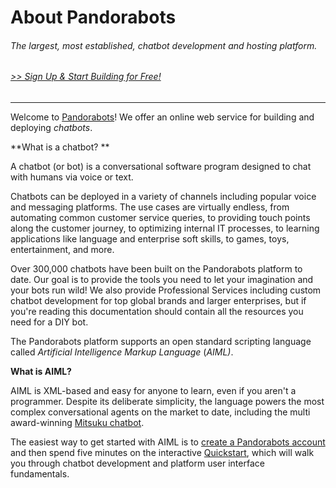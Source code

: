 # About Pandorabots

###### The largest, most established, chatbot development and hosting platform.

###### [&gt;&gt; Sign Up & Start Building for Free!](/www.pandorabots.com)

---

Welcome to [Pandorabots](/www.pandorabots.com)! We offer an online web service for building and deploying _chatbots_.

**What is a chatbot? **

A chatbot \(or bot\) is a conversational software program designed to chat with humans via voice or text.

Chatbots can be deployed in a variety of channels including popular voice and messaging platforms. The use cases are virtually endless, from automating common customer service queries, to providing touch points along the customer journey, to optimizing internal IT processes, to learning applications like language and enterprise soft skills, to games, toys, entertainment, and more.

Over 300,000 chatbots have been built on the Pandorabots platform to date. Our goal is to provide the tools you need to let your imagination and your bots run wild! We also provide Professional Services including custom chatbot development for top global brands and larger enterprises, but if you're reading this documentation should contain all the resources you need for a DIY bot.

The Pandorabots platform supports an open standard scripting language called _Artificial Intelligence Markup Language_ \(_AIML\)_.

**What is AIML?**

AIML is XML-based and easy for anyone to learn, even if you aren't a programmer. Despite its deliberate simplicity, the language powers the most complex conversational agents on the market to date, including the multi award-winning [Mitsuku chatbot](/www.mitsuku.com).

The easiest way to get started with AIML is to [create a Pandorabots account](/www.pandorabots.com) and then spend five minutes on the interactive [Quickstart](/building-bots/quickstart.md), which will walk you through chatbot development and platform user interface fundamentals.

